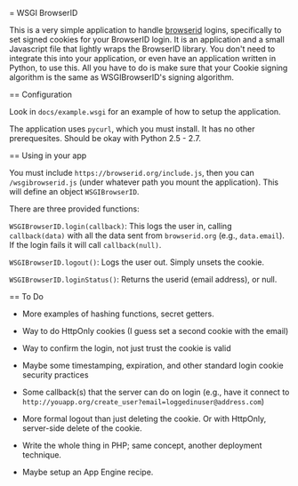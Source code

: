 = WSGI BrowserID

This is a very simple application to handle [browserid](http://browserid.org) logins, specifically to set signed cookies for your BrowserID login.  It is an application and a small Javascript file that lightly wraps the BrowserID library.  You don't need to integrate this into your application, or even have an application written in Python, to use this.  All you have to do is make sure that your Cookie signing algorithm is the same as WSGIBrowserID's signing algorithm.

== Configuration

Look in `docs/example.wsgi` for an example of how to setup the application.

The application uses `pycurl`, which you must install.  It has no other prerequesites.  Should be okay with Python 2.5 - 2.7.

== Using in your app

You must include `https://browserid.org/include.js`, then you can `/wsgibrowserid.js` (under whatever path you mount the application). This will define an object `WSGIBrowserID`.

There are three provided functions:

`WSGIBrowserID.login(callback)`:
  This logs the user in, calling `callback(data)` with all the data sent from `browserid.org` (e.g., `data.email`).  If the login fails it will call `callback(null)`.

`WSGIBrowserID.logout()`:
  Logs the user out.  Simply unsets the cookie.

`WSGIBrowserID.loginStatus()`:
  Returns the userid (email address), or null.

== To Do

* More examples of hashing functions, secret getters.

* Way to do HttpOnly cookies (I guess set a second cookie with the email)

* Way to confirm the login, not just trust the cookie is valid

* Maybe some timestamping, expiration, and other standard login cookie security practices

* Some callback(s) that the server can do on login (e.g., have it connect to `http://youapp.org/create_user?email=loggedinuser@address.com`)

* More formal logout than just deleting the cookie.  Or with HttpOnly, server-side delete of the cookie.

* Write the whole thing in PHP; same concept, another deployment technique.

* Maybe setup an App Engine recipe.
